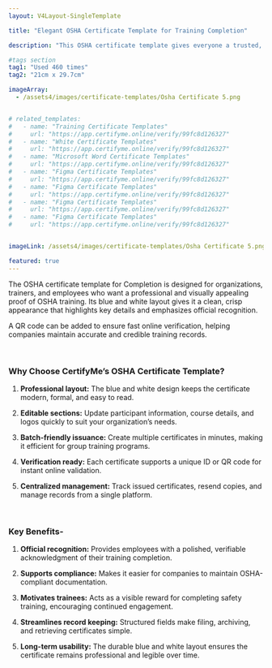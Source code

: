 ```yaml
---
layout: V4Layout-SingleTemplate

title: "Elegant OSHA Certificate Template for Training Completion"

description: "This OSHA certificate template gives everyone a trusted, editable and ready-to-present format for safety programs and workshops."

#tags section
tag1: "Used 460 times"
tag2: "21cm x 29.7cm"

imageArray:
  - /assets4/images/certificate-templates/Osha Certificate 5.png


# related_templates:
#   - name: "Training Certificate Templates"
#     url: "https://app.certifyme.online/verify/99fc8d126327"
#   - name: "White Certificate Templates"
#     url: "https://app.certifyme.online/verify/99fc8d126327"
#   - name: "Microsoft Word Certificate Templates"
#     url: "https://app.certifyme.online/verify/99fc8d126327"
#   - name: "Figma Certificate Templates"
#     url: "https://app.certifyme.online/verify/99fc8d126327"  
#   - name: "Figma Certificate Templates"
#     url: "https://app.certifyme.online/verify/99fc8d126327"  
#   - name: "Figma Certificate Templates"
#     url: "https://app.certifyme.online/verify/99fc8d126327"  
#   - name: "Figma Certificate Templates"
#     url: "https://app.certifyme.online/verify/99fc8d126327"        


imageLink: /assets4/images/certificate-templates/Osha Certificate 5.png

featured: true
---
```


The OSHA certificate template for Completion is designed for organizations, trainers, and employees who want a professional and visually appealing proof of OSHA training. Its blue and white layout gives it a clean, crisp appearance that highlights key details and emphasizes official recognition.

A QR code can be added to ensure fast online verification, helping companies maintain accurate and credible training records.

<br>

### Why Choose CertifyMe’s OSHA Certificate Template?

1. **Professional layout:** The blue and white design keeps the certificate modern, formal, and easy to read.

1. **Editable sections:** Update participant information, course details, and logos quickly to suit your organization’s needs.

1. **Batch-friendly issuance:** Create multiple certificates in minutes, making it efficient for group training programs.

1. **Verification ready:** Each certificate supports a unique ID or QR code for instant online validation.

1. **Centralized management:** Track issued certificates, resend copies, and manage records from a single platform.

<br>

### Key Benefits-

1. **Official recognition:** Provides employees with a polished, verifiable acknowledgment of their training completion.

1. **Supports compliance:** Makes it easier for companies to maintain OSHA-compliant documentation.

1. **Motivates trainees:** Acts as a visible reward for completing safety training, encouraging continued engagement.

1. **Streamlines record keeping:** Structured fields make filing, archiving, and retrieving certificates simple.

1. **Long-term usability:** The durable blue and white layout ensures the certificate remains professional and legible over time.
